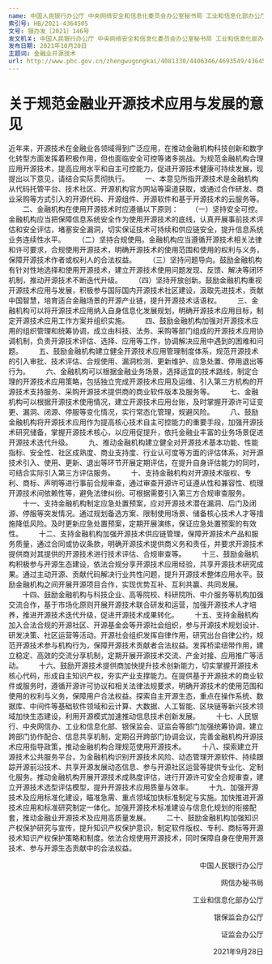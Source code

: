 ```yaml
---
name: 中国人民银行办公厅 中央网络安全和信息化委员会办公室秘书局 工业和信息化部办公厅 中国银行保险监督管理委员会办公厅 中国证券监督管理委员会办公厅关于规范金融业开源技术应用与发展的意见
索引号: HB/2021-4364505
文号: 银办发〔2021〕146号
发文机关: 中国人民银行办公厅 中央网络安全和信息化委员会办公室秘书局 工业和信息化部办公厅 中国银行保险监督管理委员会办公厅 中国证券监督管理委员会办公厅
发布日期: 2021年10月20日
主题词: 金融业开源技术
url: http://www.pbc.gov.cn/zhengwugongkai/4081330/4406346/4693549/4364505/index.html
---
```


# 关于规范金融业开源技术应用与发展的意见

近年来，开源技术在金融业各领域得到广泛应用，在推动金融机构科技创新和数字化转型方面发挥着积极作用，但也面临安全可控等诸多挑战。为规范金融机构合理应用开源技术，提高应用水平和自主可控能力，促进开源技术健康可持续发展，现提出以下意见，请结合实际贯彻执行。
　　一、本意见所指开源技术是金融机构从代码托管平台、技术社区、开源机构官方网站等渠道获取，或通过合作研发、商业采购等方式引入的开源代码、开源组件、开源软件和基于开源技术的云服务等。
　　二、金融机构在使用开源技术时应遵循以下原则：
　　（一）坚持安全可控。金融机构应当把保障信息系统安全作为使用开源技术的底线，认真开展事前技术评估和安全评估，堵塞安全漏洞，切实保证技术可持续和供应链安全，提升信息系统业务连续性水平。
　　（二）坚持合规使用。金融机构应当遵循开源技术相关法律和许可要求，合规使用开源技术，明确开源技术的使用范围和使用的权利与义务，保障开源技术作者或权利人的合法权益。
　　（三）坚持问题导向。鼓励金融机构有针对性地选择和使用开源技术，建立开源技术使用问题发现、反馈、解决等闭环机制，推动开源技术不断迭代升级。
　　（四）坚持开放创新。鼓励金融机构重视开源技术应用与发展，积极参与国际国内开源技术社区建设，汲取先进技术，贡献中国智慧，培育适合金融场景的开源产业链，提升开源技术话语权。
　　三、金融机构可以将开源技术应用纳入自身信息化发展规划，明确开源技术应用目标，制定开源技术应用工作方案并组织实施。
　　四、鼓励金融机构加强对开源技术应用的组织管理和统筹协调，成立由科技、法务、采购等部门组成的开源技术应用协调机制，负责开源技术评估、选择、应用等工作，协调解决应用中遇到的困难和问题。
　　五、鼓励金融机构建立健全开源技术应用管理制度体系，规范开源技术的引入审批、技术评估、合规使用、漏洞检测、更新维护、应急处置、停用退出等行为。
　　六、金融机构可以根据金融业务场景，选择适宜的技术路线，制定合理的开源技术应用策略，包括独立完成开源技术应用及运维、引入第三方机构的开源技术支持服务、采购开源技术提供商的商业软件版本及服务等。
　　七、金融机构可以根据开源技术使用情况，建立开源技术应用台账，及时掌握开源许可证变更、漏洞、闭源、停服等变化情况，实行常态化管理，规避风险。
　　八、鼓励金融机构将开源技术应用作为提高核心技术自主可控能力的重要手段，加强开源技术研究储备，掌握开源技术核心，以应用促提升，依托金融业丰富的业务场景促进开源技术迭代升级。
　　九、推动金融机构建立健全对开源技术基本功能、性能指标、安全性、社区成熟度、商业支持度、行业认可度等方面的评估体系，对开源技术引入、使用、更新、退出等环节开展定期评估，在提升自身评估能力的同时，可结合实际引入第三方评估服务。
　　十、支持金融机构对开源技术版权、专利、商标、声明等进行事前合规审查，通过审查开源许可证遵从性和兼容性、梳理开源技术间依赖性等，避免法律纠纷。可根据需要引入第三方合规审查服务。 
　　十一、支持金融机构制定应急处置预案，应对开源技术潜在漏洞、后门及闭源、停服等突发情况。通过规划备选方案、限制使用场景、储备核心技术人才等措施降低风险。及时更新应急处置预案，定期开展演练，保证应急处置预案的有效性。
　　十二、支持金融机构加强开源技术供应链管理，保障开源技术产品和服务质量，通过合同或协议条款，明确开源技术提供商义务和责任，并要求开源技术提供商对其提供的开源技术进行技术评估、合规审查等。
　　十三、鼓励金融机构积极参与开源生态建设，依法合规分享开源技术应用经验，共享开源技术研究成果。通过主动开源、贡献代码解决行业共性问题，提升开源技术整体应用水平。鼓励金融机构之间开展开源项目合作，实现优势互补、互利共赢、共同发展。
　　十四、鼓励金融机构与科技企业、高等院校、科研院所、中介服务等机构加强交流合作，基于市场化原则开展开源技术联合研发和运营，加强开源技术人才培养，推进开源技术迭代升级，促进开源技术成果转化。
　　十五、支持金融机构加入合法合规的开源社区、开源基金会等开源社会组织，参与开源技术规划设计、研发决策、社区运营等活动。开源社会组织发挥自律作用，研究出台自律公约，规范开源技术参与机构行为，保障开源技术贡献者合法权益。发挥桥梁纽带作用，建立稳定、高效的交流分享机制，定期开展开源技术交流、产金对接、应用推广等活动。
　　十六、鼓励开源技术提供商加快提升技术创新能力，切实掌握开源技术核心代码，形成自主知识产权，夯实产业支撑能力。在提供基于开源技术的商业软件或服务时，遵循开源许可协议和相关法律法规要求，明确开源技术的使用范围和使用的权利与义务，保障用户合法权益。探索自主开源生态，重点在操作系统、数据库、中间件等基础软件领域和云计算、大数据、人工智能、区块链等新兴技术领域加快生态建设，利用开源模式加速推动信息技术创新发展。
　　十七、人民银行、中央网信办、工业和信息化部、银保监会、证监会等部门加强统筹协调，建立跨部门协作配合、信息共享机制，定期召开跨部门协调会议，完善金融机构开源技术应用指导政策，推动金融机构合理规范使用开源技术。
　　十八、探索建立开源技术公共服务平台，为金融机构识别开源技术风险、动态管理开源软件、持续跟踪开源前沿技术、共享开源发展动态信息、参与开源社区运营等提供专业化、定制化服务。推动金融机构开展开源技术成熟度评估，进行开源许可安全合规审查，建立开源技术选型评估模型，提升开源技术应用质量与效率。
　　十九、加强开源技术及应用标准化建设，瞄准急需、重点领域加快标准制定与实施。加快推进开源技术应用和标准研究制定一体化。加强开源技术标准建设与信息化规划的衔接配套，推动金融业开源技术及应用高质量发展。
　　二十、鼓励金融机构加强知识产权保护研究与宣传，提升知识产权保护意识，制定软件版权、专利、商标等开源技术知识产权保护策略和制度。依法合规使用开源技术，同时保障自身在使用开源技术、参与开源生态贡献中的合法权益。
　　
　　 　　
<p align="right">中国人民银行办公厅</p>
<p align="right">网信办秘书局</p>
<p align="right">工业和信息化部办公厅</p>
<p align="right">银保监会办公厅</p>
<p align="right">证监会办公厅</p>
<p align="right">2021年9月28日</p>
